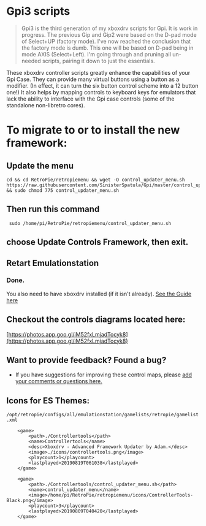 # Gpi3 scripts

> Gpi3 is the third generation of my xboxdrv scripts for Gpi.  It is work in progress.  The previous Gip and Gip2 were based on the D-pad mode of Select+UP (factory mode).  I've now reached the conclusion that the factory mode is dumb.  This one will be based on D-pad being in mode AXIS (Select+Left).  I'm going through and pruning all un-needed scripts, pairing it down to just the essentials.

These xboxdrv controller scripts greatly enhance the capabilities of your Gpi Case.  They can provide many virtual buttons using a button as a modifier.  (In effect, it can turn the six button control scheme into a 12 button one!)  It also helps by mapping controls to keyboard keys for emulators that lack the ability to interface with the Gpi case controls (some of the standalone non-libretro cores).

# To migrate to or to install the new framework:

## Update the menu

```shell
cd && cd RetroPie/retropiemenu && wget -O control_updater_menu.sh  https://raw.githubusercontent.com/SinisterSpatula/Gpi/master/control_updater_menu.sh && sudo chmod 775 control_updater_menu.sh
```

## Then run this command

```shell
 sudo /home/pi/RetroPie/retropiemenu/control_updater_menu.sh
```
## choose Update Controls Framework, then exit.

## Retart Emulationstation

### Done.

You also need to have xboxdrv installed (if it isn't already).  [See the Guide here](https://sinisterspatula.github.io/RetroflagGpiGuides/Controls_Updater_Menu)

## Checkout the controls diagrams located here:
[https://photos.app.goo.gl/iM52fxLmjadTocyk8](https://photos.app.goo.gl/iM52fxLmjadTocyk8)


## Want to provide feedback?  Found a bug?

* If you have suggestions for improving these control maps, please [add your comments or questions here.](https://github.com/SinisterSpatula/Gpi2/issues/2)

## Icons for ES Themes:
`/opt/retropie/configs/all/emulationstation/gamelists/retropie/gamelist.xml`

```
    <game>
        <path>./Controllertools</path>
        <name>Controllertools</name>
        <desc>Xboxdrv - Advanced Framework Updater by Adam.</desc>
        <image>./icons/controllertools.png</image>
        <playcount>1</playcount>
        <lastplayed>20190819T061038</lastplayed>
    </game>

    <game>
        <path>./Controllertools/control_updater_menu.sh</path>
        <name>control_updater_menu</name>
        <image>/home/pi/RetroPie/retropiemenu/icons/ControllerTools-Black.png</image>
        <playcount>3</playcount>
        <lastplayed>20190809T040420</lastplayed>
    </game>
```
